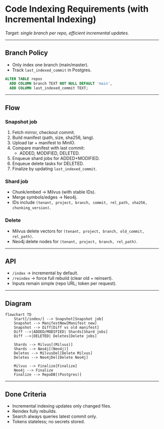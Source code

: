 
# Code Indexing Requirements (with Incremental Indexing)
_Target: single branch per repo, efficient incremental updates._

---

## Branch Policy
- Only index one branch (main/master).  
- Track `last_indexed_commit` in Postgres.  

```sql
ALTER TABLE repos
  ADD COLUMN branch TEXT NOT NULL DEFAULT 'main',
  ADD COLUMN last_indexed_commit TEXT;
```

---

## Flow

### Snapshot job
1. Fetch mirror, checkout commit.  
2. Build manifest (path, size, sha256, lang).  
3. Upload tar + manifest to MinIO.  
4. Compare manifest with last commit:  
   - ADDED, MODIFIED, DELETED.  
5. Enqueue shard jobs for ADDED+MODIFIED.  
6. Enqueue delete tasks for DELETED.  
7. Finalize by updating `last_indexed_commit`.

### Shard job
- Chunk/embed → Milvus (with stable IDs).  
- Merge symbols/edges → Neo4j.  
- IDs include `(tenant, project, branch, commit, rel_path, sha256, chunking_version)`.

### Delete
- Milvus delete vectors for `(tenant, project, branch, old_commit, rel_path)`.  
- Neo4j delete nodes for `(tenant, project, branch, rel_path)`.

---

## API

- `/index` → incremental by default.  
- `/reindex` → force full rebuild (clear old + reinsert).  
- Inputs remain simple (repo URL; token per request).

---

## Diagram

```mermaid
flowchart TD
    Start[/index/] --> Snapshot[Snapshot job]
    Snapshot --> ManifestNew[Manifest new]
    Snapshot --> Diff[Diff vs old manifest]
    Diff -->|ADDED/MODIFIED| Shards[Shard jobs]
    Diff -->|DELETED| Deletes[Delete jobs]

    Shards --> Milvus[(Milvus)]
    Shards --> Neo4j[(Neo4j)]
    Deletes --> MilvusDel[Delete Milvus]
    Deletes --> Neo4jDel[Delete Neo4j]

    Milvus --> Finalize[Finalize]
    Neo4j --> Finalize
    Finalize --> RepoDB[(Postgres)]
```

---

## Done Criteria
- Incremental indexing updates only changed files.  
- Reindex fully rebuilds.  
- Search always queries latest commit only.  
- Tokens stateless; no secrets stored.

